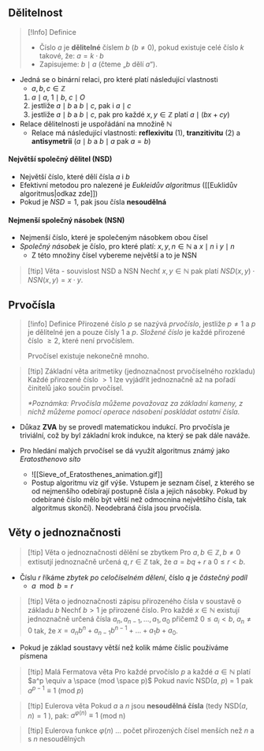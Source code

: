 ## Dělitelnost
>[!Info] Definice
>- Číslo $a$ je **dělitelné** číslem $b$ ($b≠0$), pokud existuje celé číslo $k$ takové, že: $a = k \cdot b$
>- Zapisujeme: $b \mid a$ (čteme „$b$ dělí $a$“). 
- Jedná se o binární relaci, pro které platí následující vlastnosti
	- $a, b, c \in \mathbb{Z}$
	1) $a \mid a$, $1 \mid b$, $c \mid O$
	2) jestliže $a \mid b$ a $b \mid c$, pak i $a \mid c$
	3)  jestliže $a \mid b$ a $b \mid c$, pak pro každé $x, y \in \mathbb{Z}$ platí $a \mid (bx + cy)$
- Relace dělitelnosti je uspořádání na množině $\mathbb{N}$
	- Relace má následující vlastnosti: **reflexivitu** (1), **tranzitivitu** (2) a **antisymetrii** ($a \mid b$ a $b \mid a$ pak $a = b$)
#### Největší společný dělitel (NSD)
- Největší číslo, které dělí čísla $a$ i $b$
- Efektivní metodou pro nalezené je *Eukleidův algoritmus* ([[Euklidův algoritmus|odkaz zde]])
- Pokud je $NSD = 1$, pak jsou čísla **nesoudělná**
#### Nejmenší společný násobek (NSN)
- Nejmenší číslo, které je společeným násobkem obou čísel
- *Společný násobek* je číslo, pro které platí: $x, y, n \in \mathbb{N}$ a $x \mid n$ i $y \mid n$
	- Z této množiny čísel vybereme největší a to je NSN

>[!tip] Věta - souvislost NSD a NSN
>Nechť $x, y \in \mathbb{N}$ pak platí $NSD(x, y) \cdot NSN(x, y) = x \cdot y$.
## Prvočísla
>[!info] Definice
>Přirozené číslo $p$ se nazývá *prvočíslo*, jestliže $p \neq 1$ a $p$ je dělitelné jen a pouze čísly $1$ a $p$. *Složené číslo* je každé přirozené číslo $≥2$, které není prvočíslem.
>
> Prvočísel existuje nekonečně mnoho.

>[!tip] Základní věta aritmetiky (jednoznačnost prvočíselného rozkladu)
>Každé přirozené číslo $> 1$ lze vyjádřit jednoznačně až na pořadí činitelů jako součin prvočísel.
> 
> _*Poznámka: Prvočísla můžeme považovaz za základní kameny, z nichž můžeme pomocí operace násobení poskládat ostatní čísla._
- Důkaz **ZVA** by se provedl matematickou indukcí. Pro prvočísla je triviální, což by byl základní krok indukce, na který se pak dále naváže.

- Pro hledání malých prvočísel se dá využít algoritmus známý jako *Eratosthenovo síto*
	- ![[Sieve_of_Eratosthenes_animation.gif]]
	- Postup algoritmu viz gif výše. Vstupem je seznam čísel, z kterého se od nejmenšího odebírají postupně čísla a jejich násobky. Pokud by odebírané číslo mělo být větší než odmocnina největšího čísla, tak algoritmus skončí). Neodebraná čísla jsou prvočísla. 
## Věty o jednoznačnosti
>[!tip] Věta o jednoznačnosti dělění se zbytkem
>Pro $a, b \in \mathbb{Z}, b \neq 0$ extisutjí jednoznačně určená $q, r \in \mathbb{Z}$ tak, že $a = bq + r$ a $0 ≤ r < b$.
- Číslu $r$ říkáme *zbytek po celočíselném dělení*, číslo $q$ je *částečný podíl*
	- $a \mod b = r$

>[!tip] Věta o jednoznačnosti zápisu přirozeného čísla v soustavě o základu $b$
> Nechť $b > 1$ je přirozené číslo. Pro každé $x \in \mathbb{N}$ existují jednoznačně určená čísla $a_n, a_{n-1}, ..., a_1, a_0$ přičemž $0 ≤ a_i <b$, $a_n \neq 0$ tak, že $x = a_nb^n + a_{n-1}b^{n-1} + ... + a_1b + a_0$.
- Pokud je základ soustavy větší než kolik máme číslic používáme písmena

>[!tip] Malá Fermatova věta
> Pro každé prvočíslo $p$ a každé $a \in \mathbb{N}$ platí $a^p \equiv a \space (mod \space p)$
> Pokud navíc NSD($a$, $p$) = 1 pak $a^{p-1} \equiv 1$ (mod $p$)

>[!tip] Eulerova věta
Pokud $a$ a $n$ jsou **nesoudělná čísla** (tedy NSD$⁡(a,n)=1$ ), pak: $a^{φ(n)}≡1$ (mod n)

>[!tip] Eulerova funkce
>$\varphi(n)$ ... počet přirozených čísel menších než $n$ a s $n$ nesoudělných 

